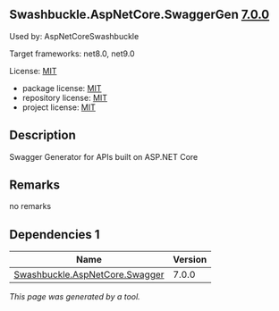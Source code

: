 Swashbuckle.AspNetCore.SwaggerGen [7.0.0](https://www.nuget.org/packages/Swashbuckle.AspNetCore.SwaggerGen/7.0.0)
--------------------

Used by: AspNetCoreSwashbuckle

Target frameworks: net8.0, net9.0

License: [MIT](../../../../licenses/mit) 

- package license: [MIT](https://licenses.nuget.org/MIT) 
- repository license: [MIT](https://github.com/domaindrivendev/Swashbuckle.AspNetCore.git) 
- project license: [MIT](https://github.com/domaindrivendev/Swashbuckle.AspNetCore) 

Description
-----------
Swagger Generator for APIs built on ASP.NET Core

Remarks
-----------
no remarks


Dependencies 1
-----------

|Name|Version|
|----------|:----|
|[Swashbuckle.AspNetCore.Swagger](../../../../packages/nuget.org/swashbuckle.aspnetcore.swagger/7.0.0)|7.0.0|

*This page was generated by a tool.*